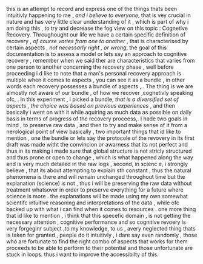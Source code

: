 this is an attempt to record and express one of the things thats been intuitivly happening to me , *and i believe to everyone*, that is vey crucial in nature  and has very little clear understanding of it , which is part of why i am doing this , to  try and decrease the fog view on this topic : Cognetive Recovery. Throughought our life we have a certain specific definition of recovery , *of course varies from one to another* , that is characterised by certain aspects , *not necessarly right , or wrong*, the goal of this documentation is to assess a model or lets say an approach to cognitive recovery , remember when we said ther are characteristics that varies from one person to another concerning the recovery phase , well before proceeding i d like to note that a man's personal recovery approach is multiple when it comes to aspects , you can see it as a bundle , in other words each recovery possesses a bundle of aspects ,.. The thing is we are almostly not aware of our bundle , of how we recover ,cognetivly speaking ofc, . In this experiment , i picked a bundle, *that is a diversified set of aspects , the choice was based on previous experiences* , and then basically i went on with it while aquiring as much data as possible on daily basis in terms of progress of the recovery proceess,. I hade two goals in mind , to preserve raw data , and then to try and make sense of it from a nerological point of view basically , two important things that id like to mention , one the bundle or lets say the protocole of the revovery in its first draft was made witht the convincion or awarness that its not perfect and thus in its making i made sure that global structure is not stricly structured and thus prone or open to change , which is what happened along the way and is very much detailed in the raw logs , second, in scienc e, i strongly believe , that its about attempting to explain sth constant , thus the natural phenomena is there and will remain unchanged throughout time but the explanation (science) is not , thus i will be preserving the raw data without treatment whatsover in order to preserve everything for a future where science is more .
the explanations will be made using my own somewhat scientifc intuitive reasoning and interpretations of the data , while ofc backed up with what i can find when it comes to resources .
one more thing that id like to mention , i think that this specefic domain , is not getting the necessary attention , cognitive performance and so cognitive revoery is very forgeginr subject ,to my knowledge, to us , avery neglected thing thats is taken for granted , people do it intuitivly , i dare say even randomly , those who are fortunate to find the right combo of aspects that works for them proceeds to be able to perform to their potential and those unfortunate are stuck in loops. thus i want to improve the accessibilty of this.